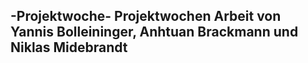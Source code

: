 -Projektwoche-
Projektwochen Arbeit von Yannis Bolleininger, Anhtuan Brackmann und Niklas Midebrandt
--

